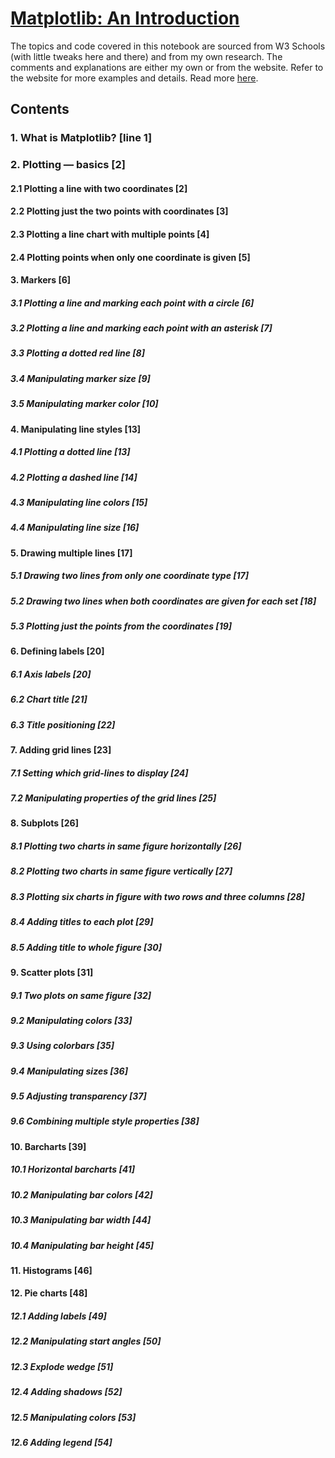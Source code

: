 # [Matplotlib: An Introduction](https://github.com/shirshod/matplotlib_viz)

The topics and code covered in this notebook are sourced from W3 Schools (with little tweaks here and there) and from my own research.
The comments and explanations are either my own or from the website. Refer to the website for more examples and details. Read more [here](https://www.w3schools.com/python/matplotlib_intro.asp).


## Contents
### 1. What is Matplotlib? [line 1]
### 2. Plotting — basics [2]
#### 2.1 Plotting a line with two coordinates [2]
#### 2.2 Plotting just the two points with coordinates [3]
#### 2.3 Plotting a line chart with multiple points [4]
#### 2.4 Plotting points when only one coordinate is given [5]
#### 3. Markers [6]
##### 3.1 Plotting a line and marking each point with a circle [6]
##### 3.2 Plotting a line and marking each point with an asterisk [7]
##### 3.3 Plotting a dotted red line [8]
##### 3.4 Manipulating marker size [9]
##### 3.5 Manipulating marker color [10]
#### 4. Manipulating line styles [13]
##### 4.1 Plotting a dotted line [13]
##### 4.2 Plotting a dashed line [14]
##### 4.3 Manipulating line colors [15]
##### 4.4 Manipulating line size [16]
#### 5. Drawing multiple lines [17]
##### 5.1 Drawing two lines from only one coordinate type [17]
##### 5.2 Drawing two lines when both coordinates are given for each set [18]
##### 5.3 Plotting just the points from the coordinates [19]
#### 6. Defining labels [20]
##### 6.1 Axis labels [20]
##### 6.2 Chart title [21]
##### 6.3 Title positioning [22]
#### 7. Adding grid lines [23]
##### 7.1 Setting which grid-lines to display [24]
##### 7.2 Manipulating properties of the grid lines [25]
#### 8. Subplots [26]
##### 8.1 Plotting two charts in same figure horizontally [26]
##### 8.2 Plotting two charts in same figure vertically [27]
##### 8.3 Plotting six charts in figure with two rows and three columns [28]
##### 8.4 Adding titles to each plot [29]
##### 8.5 Adding title to whole figure [30]
#### 9. Scatter plots [31]
##### 9.1 Two plots on same figure [32]
##### 9.2 Manipulating colors [33]
##### 9.3 Using colorbars [35]
##### 9.4 Manipulating sizes [36]
##### 9.5 Adjusting transparency [37]
##### 9.6 Combining multiple style properties [38]
#### 10. Barcharts [39]
##### 10.1 Horizontal barcharts [41]
##### 10.2 Manipulating bar colors [42]
##### 10.3 Manipulating bar width [44]
##### 10.4 Manipulating bar height [45]
#### 11. Histograms [46]
#### 12. Pie charts [48]
##### 12.1 Adding labels [49]
##### 12.2 Manipulating start angles [50]
##### 12.3 Explode wedge [51]
##### 12.4 Adding shadows [52]
##### 12.5 Manipulating colors [53]
##### 12.6 Adding legend [54]
